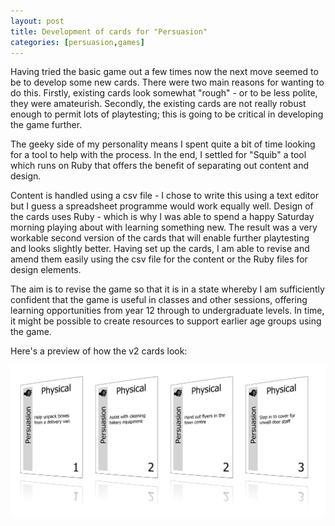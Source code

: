 ```yaml
---
layout: post
title: Development of cards for "Persuasion"
categories: [persuasion,games]
---
```


Having tried the basic game out a few times now the next move seemed to be to develop some new cards. There were two main reasons for wanting to do this. Firstly, existing cards look somewhat "rough" - or to be less polite, they were amateurish. Secondly, the existing cards are not really robust enough to permit lots of playtesting; this is going to be critical in developing the game further.

The geeky side of my personality means I spent quite a bit of time looking for a tool to help with the process. In the end, I settled for "Squib" a tool which runs on Ruby that offers the benefit of separating out content and design.

Content is handled using a csv file - I chose to write this using a text editor but I guess a spreadsheet programme would work equally well. Design of the cards uses Ruby - which is why I was able to spend a happy Saturday morning playing about with learning something new. The result was a very workable second version of the cards that will enable further playtesting and looks slightly better. Having set up the cards, I am able to revise and amend them easily using the csv file for the content or the Ruby files for design elements.

The aim is to revise the game so that it is in a state whereby I am sufficiently confident that the game is useful in classes and other sessions, offering learning opportunities from year 12 through to undergraduate levels. In time, it might be possible to create resources to support earlier age groups using the game.

Here's a preview of how the v2 cards look:

![Showcase of v2 cards](/img/showcase.png)
